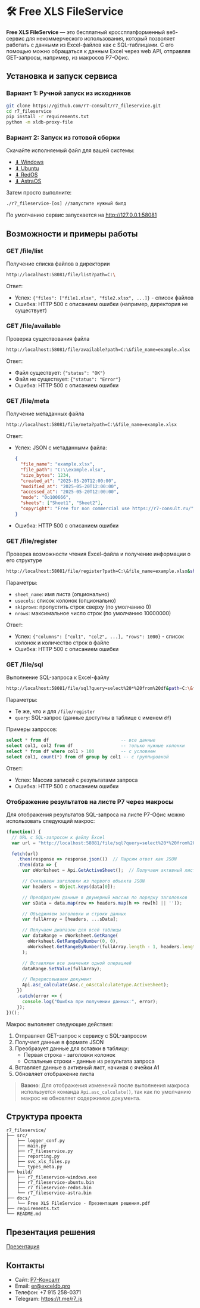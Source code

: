# 🛠️ Free XLS FileService

**Free XLS FileService** — это бесплатный кроссплатформенный веб-сервис для некоммерческого использования, который позволяет работать с данными из Excel-файлов как с SQL-таблицами. С его помощью можно обращаться к данным Excel через web API, отправляя GET-запросы, например, из макросов Р7-Офис.


## Установка и запуск сервиса

### Вариант 1: Ручной запуск из исходников

```bash
git clone https://github.com/r7-consult/r7_fileservice.git
cd r7_fileservice
pip install -r requirements.txt
python -m xldb-proxy-file
```

### Вариант 2: Запуск из готовой сборки

Скачайте исполняемый файл для вашей системы:
- <a href="./build/r7_fileservice-windows.exe" download>⬇ Windows</a>
- <a href="./build/r7_fileservice-ubuntu.bin" download>⬇ Ubuntu</a>
- <a href="./build/r7_fileservice-redos.bin" download>⬇ RedOS</a>
- <a href="./build/r7_fileservice-astra.bin" download>⬇ AstraOS</a>

Затем просто выполните:

```bash
./r7_fileservice-[os] //запустите нужный билд
``` 
По умолчанию сервис запускается на http://127.0.0.1:58081

## Возможности и примеры работы

### GET /file/list
Получение списка файлов в директории
```bash
http://localhost:58081/file/list?path=C:\
```
Ответ:
- Успех: `{"files": ["file1.xlsx", "file2.xlsx", ...]}` - список файлов
- Ошибка: HTTP 500 с описанием ошибки (например, директория не существует)

### GET /file/available
Проверка существования файла
```bash
http://localhost:58081/file/available?path=C:\&file_name=example.xlsx
```
Ответ:
- Файл существует: `{"status": "OK"}`
- Файл не существует: `{"status": "Error"}`
- Ошибка: HTTP 500 с описанием ошибки

### GET /file/meta
Получение метаданных файла
```bash
http://localhost:58081/file/meta?path=C:\&file_name=example.xlsx
```
Ответ:
- Успех: JSON с метаданными файла:
  ```json
  {
    "file_name": "example.xlsx",
    "file_path": "C:\\example.xlsx",
    "size_bytes": 1234,
    "created_at": "2025-05-20T12:00:00",
    "modified_at": "2025-05-20T12:00:00",
    "accessed_at": "2025-05-20T12:00:00",
    "mode": "0o100666",
    "sheets": ["Sheet1", "Sheet2"],
    "copyright": "Free for non commercial use https://r7-consult.ru/"
  }
  ```
- Ошибка: HTTP 500 с описанием ошибки

### GET /file/register
Проверка возможности чтения Excel-файла и получение информации о его структуре
```bash
http://localhost:58081/file/register?path=C:\&file_name=example.xlsx&sheet_name=Sheet1&usecols=A,B,C&skiprows=0&nrows=1000
```
Параметры:
- `sheet_name`: имя листа (опционально)
- `usecols`: список колонок (опционально)
- `skiprows`: пропустить строк сверху (по умолчанию 0)
- `nrows`: максимальное число строк (по умолчанию 10000000)

Ответ:
- Успех: `{"columns": ["col1", "col2", ...], "rows": 1000}` - список колонок и количество строк в файле
- Ошибка: HTTP 500 с описанием ошибки

### GET /file/sql
Выполнение SQL-запроса к Excel-файлу
```bash
http://localhost:58081/file/sql?query=select%20*%20from%20df&path=C:\&file_name=example.xlsx&sheet_name=Sheet1
```
Параметры:
- Те же, что и для `/file/register`
- `query`: SQL-запрос (данные доступны в таблице с именем `df`)

Примеры запросов:
```sql
select * from df                           -- все данные
select col1, col2 from df                  -- только нужные колонки
select * from df where col1 > 100          -- с условием
select col1, count(*) from df group by col1 -- с группировкой
```

Ответ:
- Успех: Массив записей с результатами запроса
- Ошибка: HTTP 500 с описанием ошибки

### Отображение результатов на листе Р7 через макросы

Для отображения результатов SQL-запроса на листе Р7-Офис можно использовать следующий макрос:

```javascript
(function() {
  // URL с SQL-запросом к файлу Excel
  var url = "http://localhost:58081/file/sql?query=select%20*%20from%20df&path=C:\\tt&file_name=address.xlsx&sheet_name=Sheet1";

  fetch(url)
    .then(response => response.json())  // Парсим ответ как JSON
    .then(data => {
      var oWorksheet = Api.GetActiveSheet();  // Получаем активный лист

      // Считываем заголовки из первого объекта JSON
      var headers = Object.keys(data[0]);

      // Преобразуем данные в двумерный массив по порядку заголовков
      var sData = data.map(row => headers.map(h => row[h] || ''));

      // Объединяем заголовки и строки данных
      var fullArray = [headers, ...sData];

      // Получаем диапазон для всей таблицы
      var dataRange = oWorksheet.GetRange(
        oWorksheet.GetRangeByNumber(0, 0),
        oWorksheet.GetRangeByNumber(fullArray.length - 1, headers.length - 1)
      );

      // Вставляем все значения одной операцией
      dataRange.SetValue(fullArray);

      // Перерисовываем документ
      Api.asc_calculate(Asc.c_oAscCalculateType.ActiveSheet);
    })
    .catch(error => {
      console.log("Ошибка при получении данных:", error);
    });
})();
```

Макрос выполняет следующие действия:
1. Отправляет GET-запрос к сервису с SQL-запросом
2. Получает данные в формате JSON
3. Преобразует данные для вставки в таблицу:
   - Первая строка - заголовки колонок
   - Остальные строки - данные из результата запроса
4. Вставляет данные в активный лист, начиная с ячейки A1
5. Обновляет отображение листа

> **Важно**: Для отображения изменений после выполнения макроса используется команда `Api.asc_calculate()`, так как по умолчанию макрос не обновляет содержимое документа.

## Структура проекта

```text
r7_fileservice/
├── src/
│   ├── logger_conf.py
│   ├── main.py
│   ├── r7_fileservice.py
│   ├── reporting.py
│   ├── svc_xls_files.py
│   └── types_meta.py
├── build/
│   ├── r7_fileservice-windows.exe
│   ├── r7_fileservice-ubuntu.bin
│   ├── r7_fileservice-redos.bin
│   └── r7_fileservice-astra.bin
├── docs/
│   └── Free XLS FileService - Презентация решения.pdf
├── requirements.txt
└── README.md
```
## Презентация решения
 <a href="./docs/Free%20XLS%20FileService%20-%20Презентация%20решения.pdf">Презентация</a>

## Контакты
- Сайт: [Р7-Консалт](https://r7-consult.ru/)
- Email: er@exceldb.pro
- Телефон: +7 915 258-0371
- Telegram: https://t.me/r7_js
